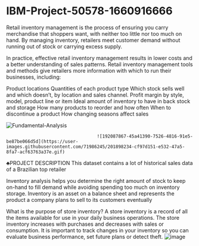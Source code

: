 # IBM-Project-50578-1660916666
Retail inventory management is the process of ensuring you carry merchandise that shoppers want, with neither too little nor too much on hand. By managing inventory, retailers meet customer demand without running out of stock or carrying excess supply.

In practice, effective retail inventory management results in lower costs and a better understanding of sales patterns. Retail inventory management tools and methods give retailers more information with which to run their businesses, including:

Product locations
Quantities of each product type
Which stock sells well and which doesn’t, by location and sales channel.
Profit margin by style, model, product line or item
Ideal amount of inventory to have in back stock and storage
How many products to reorder and how often
When to discontinue a product
How changing seasons affect sales

![Fundamental-Analysis](https://user-images.githubusercontent.com/71986245/201070222-518e86e8-9e66-49ec-989a-13bc75e99d82.png)


                                      ![192087867-45a41390-7526-4816-91e5-be87be066d5d](https://user-images.githubusercontent.com/71986245/201898234-cf97d151-e532-47a5-8fa7-acf63763a37e.gif)

♣️PROJECT DESCRIPTION
This dataset contains a lot of historical sales data of a Brazilian top retailer

Inventory analysis helps you determine the right amount of stock to keep on-hand to fill demand while avoiding spending too much on inventory storage. Inventory is an asset on a balance sheet and represents the product a company plans to sell to its customers eventually

What is the purpose of store inventory? A store inventory is a record of all the items available for use in your daily business operations. The store inventory increases with purchases and decreases with sales or consumption. It is important to track changes in your inventory so you can evaluate business performance, set future plans or detect theft.
![image](https://user-images.githubusercontent.com/71986245/201899165-d05d8651-0b9d-4d80-b8d9-6ebf37227ef7.png)
